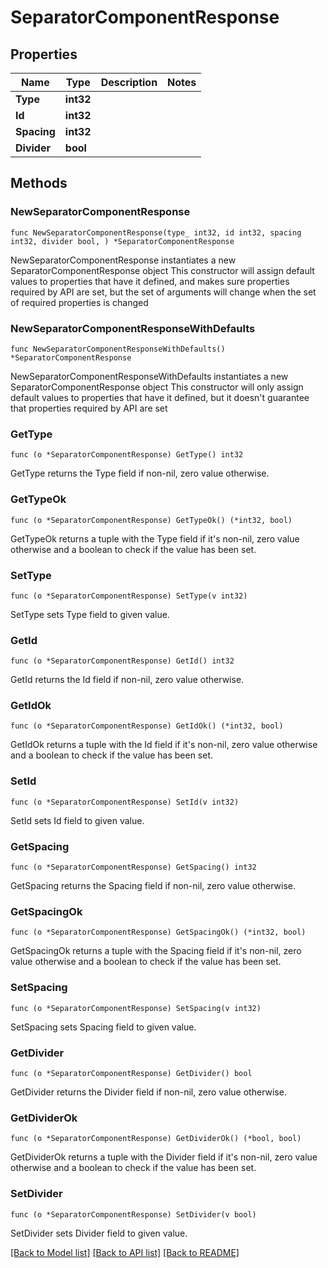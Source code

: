 # SeparatorComponentResponse

## Properties

Name | Type | Description | Notes
------------ | ------------- | ------------- | -------------
**Type** | **int32** |  | 
**Id** | **int32** |  | 
**Spacing** | **int32** |  | 
**Divider** | **bool** |  | 

## Methods

### NewSeparatorComponentResponse

`func NewSeparatorComponentResponse(type_ int32, id int32, spacing int32, divider bool, ) *SeparatorComponentResponse`

NewSeparatorComponentResponse instantiates a new SeparatorComponentResponse object
This constructor will assign default values to properties that have it defined,
and makes sure properties required by API are set, but the set of arguments
will change when the set of required properties is changed

### NewSeparatorComponentResponseWithDefaults

`func NewSeparatorComponentResponseWithDefaults() *SeparatorComponentResponse`

NewSeparatorComponentResponseWithDefaults instantiates a new SeparatorComponentResponse object
This constructor will only assign default values to properties that have it defined,
but it doesn't guarantee that properties required by API are set

### GetType

`func (o *SeparatorComponentResponse) GetType() int32`

GetType returns the Type field if non-nil, zero value otherwise.

### GetTypeOk

`func (o *SeparatorComponentResponse) GetTypeOk() (*int32, bool)`

GetTypeOk returns a tuple with the Type field if it's non-nil, zero value otherwise
and a boolean to check if the value has been set.

### SetType

`func (o *SeparatorComponentResponse) SetType(v int32)`

SetType sets Type field to given value.


### GetId

`func (o *SeparatorComponentResponse) GetId() int32`

GetId returns the Id field if non-nil, zero value otherwise.

### GetIdOk

`func (o *SeparatorComponentResponse) GetIdOk() (*int32, bool)`

GetIdOk returns a tuple with the Id field if it's non-nil, zero value otherwise
and a boolean to check if the value has been set.

### SetId

`func (o *SeparatorComponentResponse) SetId(v int32)`

SetId sets Id field to given value.


### GetSpacing

`func (o *SeparatorComponentResponse) GetSpacing() int32`

GetSpacing returns the Spacing field if non-nil, zero value otherwise.

### GetSpacingOk

`func (o *SeparatorComponentResponse) GetSpacingOk() (*int32, bool)`

GetSpacingOk returns a tuple with the Spacing field if it's non-nil, zero value otherwise
and a boolean to check if the value has been set.

### SetSpacing

`func (o *SeparatorComponentResponse) SetSpacing(v int32)`

SetSpacing sets Spacing field to given value.


### GetDivider

`func (o *SeparatorComponentResponse) GetDivider() bool`

GetDivider returns the Divider field if non-nil, zero value otherwise.

### GetDividerOk

`func (o *SeparatorComponentResponse) GetDividerOk() (*bool, bool)`

GetDividerOk returns a tuple with the Divider field if it's non-nil, zero value otherwise
and a boolean to check if the value has been set.

### SetDivider

`func (o *SeparatorComponentResponse) SetDivider(v bool)`

SetDivider sets Divider field to given value.



[[Back to Model list]](../README.md#documentation-for-models) [[Back to API list]](../README.md#documentation-for-api-endpoints) [[Back to README]](../README.md)


